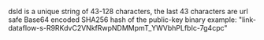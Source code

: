 dsId is a unique string of 43-128 characters, the last 43 characters are url safe Base64 encoded SHA256 hash of the public-key binary
example: "link-dataflow-s-R9RKdvC2VNkfRwpNDMMpmT_YWVbhPLfbIc-7g4cpc"